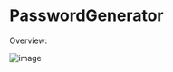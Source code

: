 # PasswordGenerator

Overview:

![image](https://github.com/mertcetiin/PasswordGenerator/assets/102957602/41f7da14-de22-475f-bad4-43f4fe090f2d)
